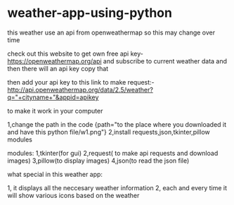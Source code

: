 # weather-app-using-python
this weather use an api from openweathermap so this may change over time

check out this website to get own free api key-https://openweathermap.org/api
and subscribe to current weather data and then there will an api key copy that

then add your api key to this link to make request:- http://api.openweathermap.org/data/2.5/weather?q="+cityname+"&appid=apikey

to make it work in your computer

1,change the path in the code  {path="to the place where you downloaded it and have this python file/w1.png"}
2,install requests,json,tkinter,pillow modules

modules:
1,tkinter(for gui)
2,request( to make api requests and download images)
3,pillow(to display images)
4,json(to read the json file)

what special in this weather app:

1, it displays all the neccesary weather information
2, each and every time it will show various icons based on the weather 

